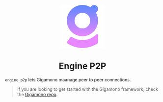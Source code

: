 <div align="center">
    <a href="#" target="_blank">
        <img src="https://raw.githubusercontent.com/appcypher/gigamono-assets/main/avatar-gigamono-boxed.png" alt="Gigamono Logo" width="140" height="140"></img>
    </a>
</div>

<h1 align="center">Engine P2P</h1>

`engine_p2p` lets Gigamono maanage peer to peer connections.

> If you are looking to get started with the Gigamono framework, check the [Gigamono repo](https://github.com/gigamono/gigamono).

##
